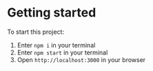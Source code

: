 # Getting started

To start this project:
   1. Enter `npm i` in your terminal
   2. Enter `npm start` in your terminal
   3. Open `http://localhost:3000` in your browser
